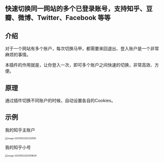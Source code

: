 ## 快速切换同一网站的多个已登录账号，支持知乎、豆瓣、微博、Twitter、Facebook 等等

## 介绍

对于一个网站有多个账户，每次切换马甲，都需要来回退出、登入账户是一个非常麻烦的事情。

本插件的作用就是，让你登入一次，即可多个账户之间快速的切换，非常高效、方便。



## 原理

通过插件切换不同账户的时候，自动设置各自的Cookies。



## 示例

我的知乎主账户

<img src="http://ipic.lightnp.com/uPic/image-20210502202329192.png" alt="image-20210502202329192" style="zoom:50%;" />



我的知乎小号

<img src="http://ipic.lightnp.com/uPic/image-20210502202559639.png" alt="image-20210502202559639" style="zoom:50%;" />